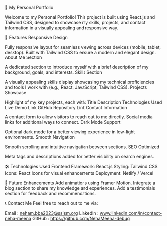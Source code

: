 🚀 My Personal Portfolio

Welcome to my Personal Portfolio! This project is built using React.js and Tailwind CSS, designed to showcase my skills, projects, and contact information in a visually appealing and responsive way.

🌟 Features
Responsive Design

Fully responsive layout for seamless viewing across devices (mobile, tablet, desktop).
Built with Tailwind CSS to ensure a modern and elegant design.
About Me Section

A dedicated section to introduce myself with a brief description of my background, goals, and interests.
Skills Section

A visually appealing skills display showcasing my technical proficiencies and tools I work with (e.g., React, JavaScript, Tailwind CSS).
Projects Showcase

Highlight of my key projects, each with:
Title
Description
Technologies Used
Live Demo Link
GitHub Repository Link
Contact Information

A contact form to allow visitors to reach out to me directly.
Social media links for additional ways to connect.
Dark Mode Support

Optional dark mode for a better viewing experience in low-light environments.
Smooth Navigation

Smooth scrolling and intuitive navigation between sections.
SEO Optimized

Meta tags and descriptions added for better visibility on search engines.


🛠️ Technologies Used
Frontend Framework: React.js
Styling: Tailwind CSS
Icons: React Icons for visual enhancements
Deployment: Netlify / Vercel


📌 Future Enhancements
Add animations using Framer Motion.
Integrate a blog section to share my knowledge and experiences.
Add a testimonials section for feedback and recommendations.



📞 Contact Me
Feel free to reach out to me via:

Email    : neham.bba2023@ssism.org
LinkedIn : www.linkedin.com/in/contact-neha-meena
GitHub   : https://github.com/NehaMeena-debug

